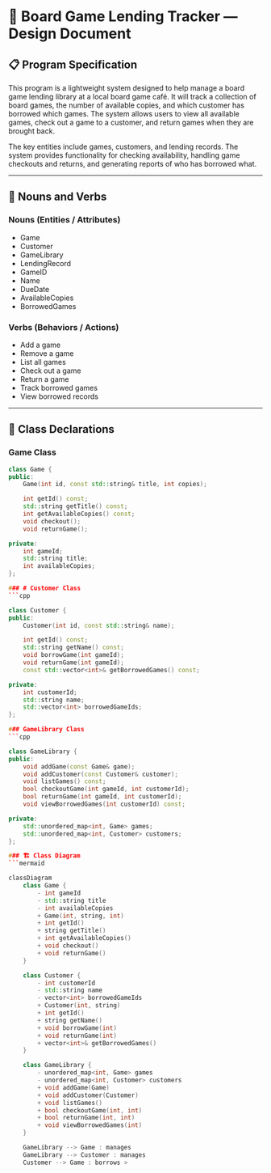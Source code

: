 ﻿# 🎲 Board Game Lending Tracker — Design Document

## 📋 Program Specification

This program is a lightweight system designed to help manage a board game lending library at a local board game café. It will track a collection of board games, the number of available copies, and which customer has borrowed which games. The system allows users to view all available games, check out a game to a customer, and return games when they are brought back.

The key entities include games, customers, and lending records. The system provides functionality for checking availability, handling game checkouts and returns, and generating reports of who has borrowed what.

---

## 🧠 Nouns and Verbs

### Nouns (Entities / Attributes)
- Game
- Customer
- GameLibrary
- LendingRecord
- GameID
- Name
- DueDate
- AvailableCopies
- BorrowedGames

### Verbs (Behaviors / Actions)
- Add a game
- Remove a game
- List all games
- Check out a game
- Return a game
- Track borrowed games
- View borrowed records

---

## 🧱 Class Declarations

### Game Class

```cpp
class Game {
public:
    Game(int id, const std::string& title, int copies);

    int getId() const;
    std::string getTitle() const;
    int getAvailableCopies() const;
    void checkout();
    void returnGame();

private:
    int gameId;
    std::string title;
    int availableCopies;
};

### # Customer Class
```cpp

class Customer {
public:
    Customer(int id, const std::string& name);

    int getId() const;
    std::string getName() const;
    void borrowGame(int gameId);
    void returnGame(int gameId);
    const std::vector<int>& getBorrowedGames() const;

private:
    int customerId;
    std::string name;
    std::vector<int> borrowedGameIds;
};

### GameLibrary Class
```cpp

class GameLibrary {
public:
    void addGame(const Game& game);
    void addCustomer(const Customer& customer);
    void listGames() const;
    bool checkoutGame(int gameId, int customerId);
    bool returnGame(int gameId, int customerId);
    void viewBorrowedGames(int customerId) const;

private:
    std::unordered_map<int, Game> games;
    std::unordered_map<int, Customer> customers;
};

### 🏗️ Class Diagram
```mermaid

classDiagram
    class Game {
        - int gameId
        - std::string title
        - int availableCopies
        + Game(int, string, int)
        + int getId()
        + string getTitle()
        + int getAvailableCopies()
        + void checkout()
        + void returnGame()
    }

    class Customer {
        - int customerId
        - std::string name
        - vector<int> borrowedGameIds
        + Customer(int, string)
        + int getId()
        + string getName()
        + void borrowGame(int)
        + void returnGame(int)
        + vector<int>& getBorrowedGames()
    }

    class GameLibrary {
        - unordered_map<int, Game> games
        - unordered_map<int, Customer> customers
        + void addGame(Game)
        + void addCustomer(Customer)
        + void listGames()
        + bool checkoutGame(int, int)
        + bool returnGame(int, int)
        + void viewBorrowedGames(int)
    }

    GameLibrary --> Game : manages
    GameLibrary --> Customer : manages
    Customer --> Game : borrows >
